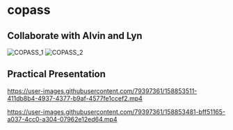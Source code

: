# copass
## Collaborate with Alvin and Lyn
![COPASS_1](https://user-images.githubusercontent.com/79397361/125201964-0321e900-e2a4-11eb-83f6-dad79fb3a90f.jpeg)
![COPASS_2](https://user-images.githubusercontent.com/79397361/125201962-0026f880-e2a4-11eb-8a93-41bdf59dc991.jpeg)

## Practical Presentation
https://user-images.githubusercontent.com/79397361/158853511-411db8b4-4937-4377-b9af-4577fe1ccef2.mp4

https://user-images.githubusercontent.com/79397361/158853481-bff51165-a037-4cc0-a304-07962e12ed64.mp4

